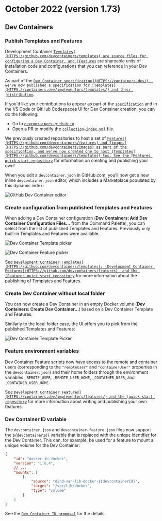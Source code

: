 # October 2022 (version 1.73)

## Dev Containers

### Publish Templates and Features

Development Container [`Templates](HTTPS://github.com/devcontainers/templates) are source files for configuring a Dev Container, and [Features`](HTTPS://github.com/devcontainers/features) are shareable units of installation code and configurations that you can reference in your Dev Containers.

As part of the [`Dev Container specification](HTTPS://containers.dev/), we've now published a specification for [Templates](HTTPS://containers.dev/implementors/templates/) and their [distribution`](HTTPS://containers.dev/implementors/templates-distribution/).

If you'd like your contributions to appear as part of the [`specification`](HTTPS://containers.dev/collections) and in the VS Code or GitHub Codespaces UI for Dev Container creation, you can do the following:

* Go to [`devcontainers.github.io`](HTTPS://github.com/devcontainers/devcontainers.github.io).
* Open a PR to modify the [`collection-index.yml`](HTTPS://github.com/devcontainers/devcontainers.github.io/blob/gh-pages/_data/collection-index.yml) file.

We previously created repositories to host a set of [`Features](HTTPS://github.com/devcontainers/features) and [images](HTTPS://github.com/devcontainers/images) as part of the specification, and we've now created one to host [Templates](HTTPS://github.com/devcontainers/templates) too. See the [Features quick start repository`](HTTPS://github.com/devcontainers/feature-template) for information on creating and publishing your own!

When you edit a `devcontainer.json` in GitHub.com, you'll now get a new inline `devcontainer.json` editor, which includes a Marketplace populated by this dynamic index:

![`GitHub Dev Container editor`](images/1_73/dev-container-gh-editor.png)

### Create configuration from published Templates and Features

When adding a Dev Container configuration (**Dev Containers: Add Dev Container Configuration Files...** from the Command Palette), you can select from the list of published Templates and Features. Previously only built-in Templates and Features were available.

![`Dev Container Template picker`](images/1_73/dev-container-template-picker.png)

![`Dev Container Feature picker`](images/1_73/dev-container-feature-picker.png)

See [`Development Container Templates](HTTPS://github.com/devcontainers/templates), [Development Container Features](HTTPS://github.com/devcontainers/features), and the [Features quick start repository`](HTTPS://github.com/devcontainers/feature-template) for more information about the publishing of Templates and Features.

### Create Dev Container without local folder

You can now create a Dev Container in an empty Docker volume (**Dev Containers: Create Dev Container...**) based on a Dev Container Template and Features.

Similarly to the local folder case, the UI offers you to pick from the published Templates and Features:

![`Dev Container Template Picker`](images/1_73/create-dev-container.png)

### Feature environment variables

Dev Container Feature scripts now have access to the remote and container users (corresponding to the `"remoteUser"` and `"containerUser"` properties in the `devcontainer.json`) and their home folders through the environment variables `_REMOTE_USER`, `_REMOTE_USER_HOME`, `_CONTAINER_USER`, and `_CONTAINER_USER_HOME`.

See [`Development Container Features](HTTPS://containers.dev/implementors/features/) and the [quick start repository`](HTTPS://github.com/devcontainers/feature-template) for more information about writing and publishing your own features.

### Dev Container ID variable

The `devcontainer.json` and `devcontainer-feature.json` files now support the `${devcontainerId}` variable that is replaced with the unique identifier for the Dev Container. This can, for example, be used for a feature to mount a unique volume for the Dev Container:

```json
{
    "id": "docker-in-docker",
    "version": "1.0.4",
    // ...
    "mounts": [
        {
            "source": "dind-var-lib-docker-${devcontainerId}",
            "target": "/var/lib/docker",
            "type": "volume"
        }
    ]
}
```

See the [`Dev Container ID proposal`](HTTPS://github.com/devcontainers/spec/blob/0ba05dda33eaa11fd1dfb93ccc09665b4ce7ac00/proposals/devcontainer-id-variable.md) for the details.
